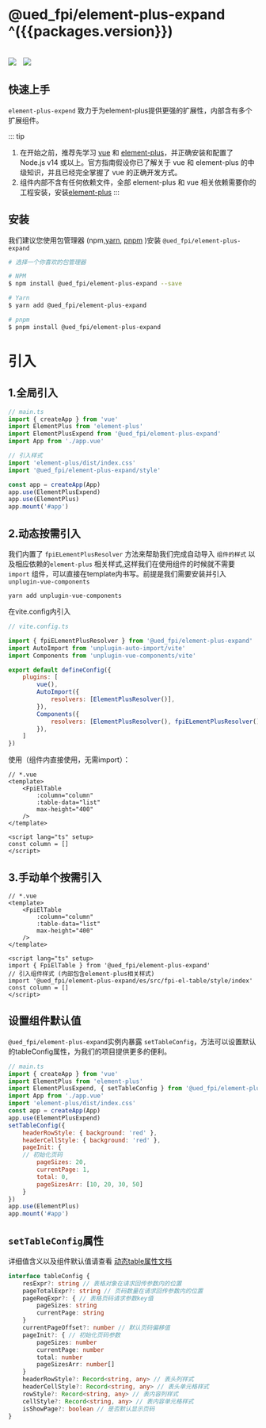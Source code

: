 

# @ued_fpi/element-plus-expand ^({{packages.version}})

<script setup> 
import packages from '../../../../packages/element-plus-expand/package/package.json'
</script>

<br/>
<img style="display:inline" src="https://img.shields.io/npm/v/@ued_fpi/element-plus-expand" />
<img style="display:inline;margin-left:10px" src="https://img.shields.io/npm/dt/@ued_fpi/element-plus-expand" />

## 快速上手
`element-plus-expend` 致力于为element-plus提供更强的扩展性，内部含有多个扩展组件。

::: tip
1. 在开始之前，推荐先学习 [vue](https://vuejs.org/) 和 [element-plus](https://element-plus.org/zh-CN/)，并正确安装和配置了 Node.js v14 或以上。官方指南假设你已了解关于 vue 和 element-plus 的中级知识，并且已经完全掌握了 vue 的正确开发方式。  
2. 组件内部不含有任何依赖文件，全部 element-plus 和 vue 相关依赖需要你的工程安装，安装[element-plus](https://element-plus.org/zh-CN/guide/quickstart.html)
:::

## 安装


我们建议您使用包管理器 (npm,[yarn](https://classic.yarnpkg.com/lang/en/), [pnpm](https://pnpm.io/) )安装  <code>@ued_fpi/element-plus-expand</code>
```sh
# 选择一个你喜欢的包管理器

# NPM
$ npm install @ued_fpi/element-plus-expand --save

# Yarn
$ yarn add @ued_fpi/element-plus-expand

# pnpm
$ pnpm install @ued_fpi/element-plus-expand
```

# 引入
## 1.全局引入
```js
// main.ts
import { createApp } from 'vue'
import ElementPlus from 'element-plus'
import ElementPlusExpend from '@ued_fpi/element-plus-expand'
import App from './app.vue'

// 引入样式
import 'element-plus/dist/index.css'
import '@ued_fpi/element-plus-expand/style'

const app = createApp(App)
app.use(ElementPlusExpend)
app.use(ElementPlus)
app.mount('#app')
```
## 2.动态按需引入
我们内置了 `fpiELementPlusResolver` 方法来帮助我们完成自动导入 `组件的样式` 以及相应依赖的`element-plus` 相关样式,这样我们在使用组件的时候就不需要 `import` 组件，可以直接在template内书写。前提是我们需要安装并引入 `unplugin-vue-components`
```
yarn add unplugin-vue-components
```
在vite.config内引入
```js
// vite.config.ts

import { fpiELementPlusResolver } from '@ued_fpi/element-plus-expand'
import AutoImport from 'unplugin-auto-import/vite'
import Components from 'unplugin-vue-components/vite'

export default defineConfig({
    plugins: [
        vue(),
        AutoImport({
            resolvers: [ElementPlusResolver()],
        }),
        Components({
            resolvers: [ElementPlusResolver(), fpiELementPlusResolver()],
        }),
    ]
})
```
使用（组件内直接使用，无需import）：
```vue
// *.vue
<template>
    <FpiElTable
        :column="column"
        :table-data="list"
        max-height="400"
    />
</template>

<script lang="ts" setup>
const column = []
</script>
```

## 3.手动单个按需引入
```vue
// *.vue
<template>
    <FpiElTable
        :column="column"
        :table-data="list"
        max-height="400"
    />
</template>

<script lang="ts" setup>
import { FpiElTable } from '@ued_fpi/element-plus-expand'
// 引入组件样式 (内部包含element-plus相关样式)
import '@ued_fpi/element-plus-expand/es/src/fpi-el-table/style/index'
const column = []
</script>
```

## 设置组件默认值
`@ued_fpi/element-plus-expand`实例内暴露 `setTableConfig`，方法可以设置默认的tableConfig属性，为我们的项目提供更多的便利。
```js
// main.ts
import { createApp } from 'vue'
import ElementPlus from 'element-plus'
import ElementPlusExpend, { setTableConfig } from '@ued_fpi/element-plus-expand'
import App from './app.vue'
import 'element-plus/dist/index.css'
const app = createApp(App)
app.use(ElementPlusExpend)
setTableConfig({
    headerRowStyle: { background: 'red' },
    headerCellStyle: { background: 'red' },
    pageInit: {
    // 初始化页码
        pageSizes: 20,
        currentPage: 1,
        total: 0,
        pageSizesArr: [10, 20, 30, 50]
    }
})
app.use(ElementPlus)
app.mount('#app')
```

## `setTableConfig`属性
详细值含义以及组件默认值请查看 [动态table属性文档](/page/component/element-plus-expand/table/docs)
```ts
interface tableConfig {
    resExpr?: string // 表格对象在请求回传参数内的位置
    pageTotalExpr?: string // 页码数量在请求回传参数内的位置
    pageReqExpr?: { // 表格页码请求参数key值
        pageSizes: string
        currentPage: string
    }
    currentPageOffset?: number // 默认页码偏移值
    pageInit?: { // 初始化页码参数
        pageSizes: number
        currentPage: number
        total: number
        pageSizesArr: number[]
    }
    headerRowStyle?: Record<string, any> // 表头列样式
    headerCellStyle?: Record<string, any> // 表头单元格样式
    rowStyle?: Record<string, any> // 表内容列样式
    cellStyle?: Record<string, any> // 表内容单元格样式
    isShowPage?: boolean // 是否默认显示页码
}
```


